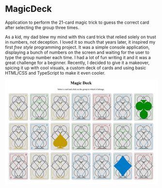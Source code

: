 # MagicDeck

Application to perform the 21-card magic trick to guess the correct card after selecting the group three times.

As a kid, my dad blew my mind with this card trick that relied solely on trust in numbers, not deception. I loved it so much that years later, it inspired my first _free style_ programming project. It was a simple console application, displaying a bunch of numbers on the screen and waiting for the user to type the group number each time. I had a lot of fun writing it and it was a great challenge for a beginner. Recently, I decided to give it a makeover, spicing it up with cool visuals, a custom deck of cards and using basic HTML/CSS and TypeScript to make it even cooler.

![preview](screenshot.png)